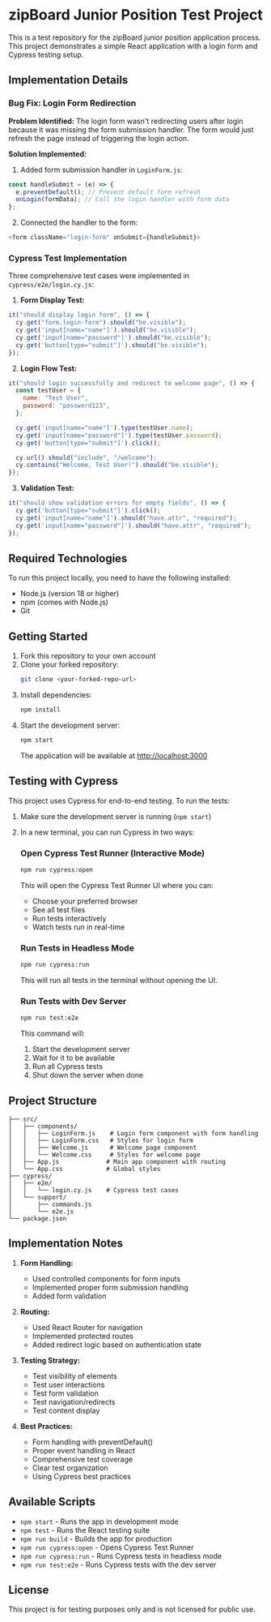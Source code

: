 # zipBoard Junior Position Test Project

This is a test repository for the zipBoard junior position application process. This project demonstrates a simple React application with a login form and Cypress testing setup.

## Implementation Details

### Bug Fix: Login Form Redirection

**Problem Identified:**
The login form wasn't redirecting users after login because it was missing the form submission handler. The form would just refresh the page instead of triggering the login action.

**Solution Implemented:**

1. Added form submission handler in `LoginForm.js`:

```javascript
const handleSubmit = (e) => {
  e.preventDefault(); // Prevent default form refresh
  onLogin(formData); // Call the login handler with form data
};
```

2. Connected the handler to the form:

```javascript
<form className="login-form" onSubmit={handleSubmit}>
```

### Cypress Test Implementation

Three comprehensive test cases were implemented in `cypress/e2e/login.cy.js`:

1. **Form Display Test:**

```javascript
it("should display login form", () => {
  cy.get("form.login-form").should("be.visible");
  cy.get('input[name="name"]').should("be.visible");
  cy.get('input[name="password"]').should("be.visible");
  cy.get('button[type="submit"]').should("be.visible");
});
```

2. **Login Flow Test:**

```javascript
it("should login successfully and redirect to welcome page", () => {
  const testUser = {
    name: "Test User",
    password: "password123",
  };

  cy.get('input[name="name"]').type(testUser.name);
  cy.get('input[name="password"]').type(testUser.password);
  cy.get('button[type="submit"]').click();

  cy.url().should("include", "/welcome");
  cy.contains("Welcome, Test User!").should("be.visible");
});
```

3. **Validation Test:**

```javascript
it("should show validation errors for empty fields", () => {
  cy.get('button[type="submit"]').click();
  cy.get('input[name="name"]').should("have.attr", "required");
  cy.get('input[name="password"]').should("have.attr", "required");
});
```

## Required Technologies

To run this project locally, you need to have the following installed:

- Node.js (version 18 or higher)
- npm (comes with Node.js)
- Git

## Getting Started

1. Fork this repository to your own account
2. Clone your forked repository:
   ```bash
   git clone <your-forked-repo-url>
   ```
3. Install dependencies:
   ```bash
   npm install
   ```
4. Start the development server:
   ```bash
   npm start
   ```
   The application will be available at [http://localhost:3000](http://localhost:3000)

## Testing with Cypress

This project uses Cypress for end-to-end testing. To run the tests:

1. Make sure the development server is running (`npm start`)
2. In a new terminal, you can run Cypress in two ways:

   ### Open Cypress Test Runner (Interactive Mode)

   ```bash
   npm run cypress:open
   ```

   This will open the Cypress Test Runner UI where you can:

   - Choose your preferred browser
   - See all test files
   - Run tests interactively
   - Watch tests run in real-time

   ### Run Tests in Headless Mode

   ```bash
   npm run cypress:run
   ```

   This will run all tests in the terminal without opening the UI.

   ### Run Tests with Dev Server

   ```bash
   npm run test:e2e
   ```

   This command will:

   1. Start the development server
   2. Wait for it to be available
   3. Run all Cypress tests
   4. Shut down the server when done

## Project Structure

```
├── src/
│   ├── components/
│   │   ├── LoginForm.js    # Login form component with form handling
│   │   ├── LoginForm.css   # Styles for login form
│   │   ├── Welcome.js      # Welcome page component
│   │   └── Welcome.css     # Styles for welcome page
│   ├── App.js             # Main app component with routing
│   └── App.css            # Global styles
├── cypress/
│   ├── e2e/
│   │   └── login.cy.js    # Cypress test cases
│   └── support/
│       ├── commands.js
│       └── e2e.js
└── package.json
```

## Implementation Notes

1. **Form Handling:**

   - Used controlled components for form inputs
   - Implemented proper form submission handling
   - Added form validation

2. **Routing:**

   - Used React Router for navigation
   - Implemented protected routes
   - Added redirect logic based on authentication state

3. **Testing Strategy:**

   - Test visibility of elements
   - Test user interactions
   - Test form validation
   - Test navigation/redirects
   - Test content display

4. **Best Practices:**
   - Form handling with preventDefault()
   - Proper event handling in React
   - Comprehensive test coverage
   - Clear test organization
   - Using Cypress best practices

## Available Scripts

- `npm start` - Runs the app in development mode
- `npm test` - Runs the React testing suite
- `npm run build` - Builds the app for production
- `npm run cypress:open` - Opens Cypress Test Runner
- `npm run cypress:run` - Runs Cypress tests in headless mode
- `npm run test:e2e` - Runs Cypress tests with the dev server

## License

This project is for testing purposes only and is not licensed for public use.
